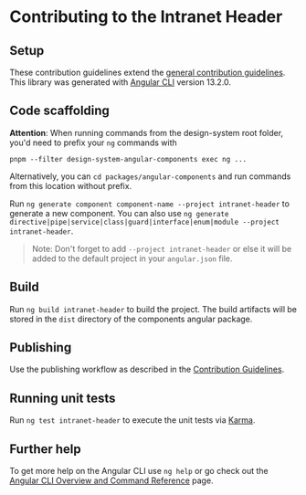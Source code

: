 # Contributing to the Intranet Header

## Setup

These contribution guidelines extend the [general contribution guidelines](../../../../CONTRIBUTING.md). This library was generated with [Angular CLI](https://github.com/angular/angular-cli) version 13.2.0.

## Code scaffolding

**Attention**: When running commands from the design-system root folder, you'd need to prefix your `ng` commands with

`pnpm --filter design-system-angular-components exec ng ...`

Alternatively, you can `cd packages/angular-components` and run commands from this location without prefix.

Run `ng generate component component-name --project intranet-header` to generate a new component. You can also use `ng generate directive|pipe|service|class|guard|interface|enum|module --project intranet-header`.

> Note: Don't forget to add `--project intranet-header` or else it will be added to the default project in your `angular.json` file.

## Build

Run `ng build intranet-header` to build the project. The build artifacts will be stored in the `dist` directory of the components angular package.

## Publishing

Use the publishing workflow as described in the [Contribution Guidelines](../../../../CONTRIBUTING.md).

## Running unit tests

Run `ng test intranet-header` to execute the unit tests via [Karma](https://karma-runner.github.io).

## Further help

To get more help on the Angular CLI use `ng help` or go check out the [Angular CLI Overview and Command Reference](https://angular.io/cli) page.
